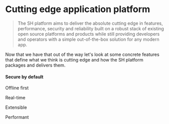 # Cutting edge application platform

> The SH platform aims to deliver the absolute cutting edge in features, performance, security and reliability built on a robust stack of existing open source platforms and products while still providing developers and operators with a simple out-of-the-box solution for any modern app.

Now that we have that out of the way let's look at some concrete features that define what we think is cutting edge and how the SH platform packages and delivers them.

#### Secure by default

Offline first

Real-time

Extensible

Performant



